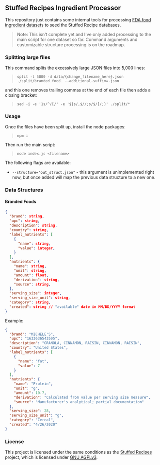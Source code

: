 ## Stuffed Recipes Ingredient Processor

This repository just contains some internal tools for processing [FDA food ingredient datasets](https://fdc.nal.usda.gov/download-datasets.html) to seed the Stuffed Recipe databases.

> Note: This isn't complete yet and I've only added processing to the main script for one dataset so far. Command arguments and customizable structure processing is on the roadmap.

### Splitting large files

This command splits the excessively large JSON files into 5,000 lines:

> `split -l 5000 -d data/{change_filename_here}.json ./split/branded_food_ --additional-suffix=.json`

and this one removes trailing commas at the end of each file then adds a closing bracket:

> `sed -i -e '1s/^/[/' -e '${s/,$//;s/$/]/;}' ./split/*`

### Usage

Once the files have been split up, install the node packages:

> `npm i`

Then run the main script:

> `node index.js <filename>`

The following flags are available:

- `--structure="out_struct.json"` - this argument is unimplemented right now, but once added will map the previous data structure to a new one.

### Data Structures

#### Branded Foods

```json
{
  "brand": string,
  "upc": string,
  "description": string,
  "country": string,
  "label_nutrients": [
    {
      "name": string,
      "value": integer,
    }
  ],
  "nutrients": {
    "name": string,
    "unit": string,
    "amount": float,
    "derivation": string,
    "source": string,
  },
  "serving_size": integer,
  "serving_size_unit": string,
  "category": string,
  "created": string // "available" date in MM/DD/YYYY format
}
```

Example:

```json
{
  "brand": "MICHELE'S",
  "upc": "1633636543505",
  "description": "GRANOLA, CINNAMON, RAISIN, CINNAMON, RAISIN",
  "country": "United States",
  "label_nutrients": [
    {
      "name": "fat",
      "value": 7
    }
  ],
  "nutrients": {
    "name": "Protein",
    "unit": "g",
    "amount": 10.7,
    "derivation": "Calculated from value per serving size measure",
    "source": "Manufacturer's analytical; partial documentation"
  },
  "serving_size": 28,
  "serving_size_unit": "g",
  "category": "Cereal",
  "created": "4/26/2020"
}
```

### License

This project is licensed under the same conditions as the [Stuffed Recipes](https://github.com/rjp2525/stuffed-recipes) project, which is licensed under [GNU AGPLv3](https://www.gnu.org/licenses/agpl-3.0.en.html).
